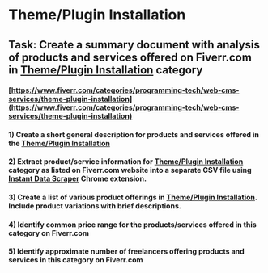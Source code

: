 # Theme/Plugin Installation
## Task: Create a summary document with analysis of products and services offered on Fiverr.com in [Theme/Plugin Installation](https://www.fiverr.com/categories/programming-tech/web-cms-services/theme-plugin-installation) category
#### [https://www.fiverr.com/categories/programming-tech/web-cms-services/theme-plugin-installation](https://www.fiverr.com/categories/programming-tech/web-cms-services/theme-plugin-installation)
#### 1) Create a short general description for products and services offered in the [Theme/Plugin Installation](https://www.fiverr.com/categories/programming-tech/web-cms-services/theme-plugin-installation)
#### 2) Extract product/service information for [Theme/Plugin Installation](https://www.fiverr.com/categories/programming-tech/web-cms-services/theme-plugin-installation) category as listed on Fiverr.com website into a separate CSV file using [Instant Data Scraper](https://chrome.google.com/webstore/detail/instant-data-scraper/ofaokhiedipichpaobibbnahnkdoiiah) Chrome extension.
#### 3) Create a list of various product offerings in [Theme/Plugin Installation](https://www.fiverr.com/categories/programming-tech/web-cms-services/theme-plugin-installation). Include product variations with brief descriptions.
#### 4) Identify common price range for the products/services offered in this category on Fiverr.com
#### 5) Identify approximate number of freelancers offering products and services in this category on Fiverr.com
